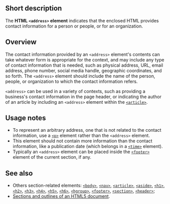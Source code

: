 ## Short description

The **HTML `<address>` element** indicates that the enclosed HTML
provides contact information for a person or people, or for an
organization.

## Overview

The contact information provided by an `<address>` element\'s contents
can take whatever form is appropriate for the context, and may include
any type of contact information that is needed, such as physical
address, URL, email address, phone number, social media handle,
geographic coordinates, and so forth. The `<address>` element should
include the name of the person, people, or organization to which the
contact information refers.

`<address>` can be used in a variety of contexts, such as providing a
business\'s contact information in the page header, or indicating the
author of an article by including an `<address>` element within the
[`<article>`](/en-US/docs/Web/HTML/Element/article "The HTML <article> element represents a self-contained composition in a document, page, application, or site, which is intended to be independently distributable or reusable (e.g., in syndication). Examples include: a forum post, a magazine or newspaper article, or a blog entry.").

## Usage notes

- To represent an arbitrary address, one that is not related to the
  contact information, use a
  [`<p>`](/en-US/docs/Web/HTML/Element/p)
  element rather than the `<address>` element.
- This element should not contain more information than the contact
  information, like a publication date (which belongs in a
  [`<time>`](/en-US/docs/Web/HTML/Element/time)
  element).
- Typically an `<address>` element can be placed inside the
  [`<footer>`](/en-US/docs/Web/HTML/Element/footer)
  element of the current section, if any.

## See also

- Others section-related elements:
  [`<body>`](/en-US/docs/Web/HTML/Element/body),
  [`<nav>`](/en-US/docs/Web/HTML/Element/nav),
  [`<article>`](/en-US/docs/Web/HTML/Element/article),
  [`<aside>`](/en-US/docs/Web/HTML/Element/aside),
  [`<h1>`](/en-US/docs/Web/HTML/Element/h1),
  [`<h2>`](/en-US/docs/Web/HTML/Element/h2),
  [`<h3>`](/en-US/docs/Web/HTML/Element/h3),
  [`<h4>`](/en-US/docs/Web/HTML/Element/h4),
  [`<h5>`](/en-US/docs/Web/HTML/Element/h5),
  [`<h6>`](/en-US/docs/Web/HTML/Element/h6),
  [`<hgroup>`](/en-US/docs/Web/HTML/Element/hgroup),
  [`<footer>`](/en-US/docs/Web/HTML/Element/footer),
  [`<section>`](/en-US/docs/Web/HTML/Element/section),
  [`<header>`](/en-US/docs/Web/HTML/Element/header);
- [Sections and outlines of an HTML5 document](/en-US/docs/Sections_and_Outlines_of_an_HTML5_document).
